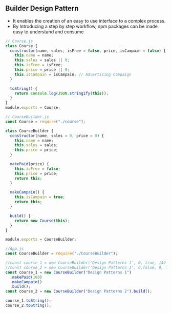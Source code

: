 ## Builder Design Pattern

- It enables the creation of an easy to use interface to a complex process.
- By Introducing a step by step workflow, npm packages can be made easy to understand and consume

```javascript
// Course.js
class Course {
  constructor(name, sales, isFree = false, price, isCampain = false) {
    this.name = name;
    this.sales = sales || 0;
    this.isFree = isFree;
    this.price = price || 0;
    this.isCampain = isCampain; // Advertising Campaign
  }

  toString() {
    return console.log(JSON.stringify(this));
  }
}
module.exports = Course;
```

```javascript
// CourseBuilder.js
const Course = require("./course");

class CourseBuilder {
  constructor(name, sales = 0, price = 0) {
    this.name = name;
    this.sales = sales;
    this.price = price;
  }

  makePaid(price) {
    this.isFree = false;
    this.price = price;
    return this;
  }

  makeCampain() {
    this.isCampain = true;
    return this;
  }

  build() {
    return new Course(this);
  }
}

module.exports = CourseBuilder;
```

```javascript
//App.js
const CourseBuilder = require("./CourseBuilder");

//const course_1 = new CourseBuilder('Design Patterns 1', 0, true, 149 , true);
//const course_2 = new CourseBuilder('Design Patterns 1', 0,false, 0, false);
const course_1 = new CourseBuilder("Design Patterns 1")
  .makePaid(100)
  .makeCampain()
  .build();
const course_2 = new CourseBuilder("Design Patterns 2").build();

course_1.toString();
course_2.toString();
```
